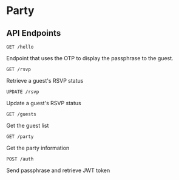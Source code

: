 # Party




## API Endpoints
```
GET /hello
```
Endpoint that uses the OTP to display the passphrase to the guest.

```
GET /rsvp
```
Retrieve a guest's RSVP status

```
UPDATE /rsvp
```
Update a guest's RSVP status


```
GET /guests
```
Get the guest list


```
GET /party
```
Get the party information


```
POST /auth
```
Send passphrase and retrieve JWT token